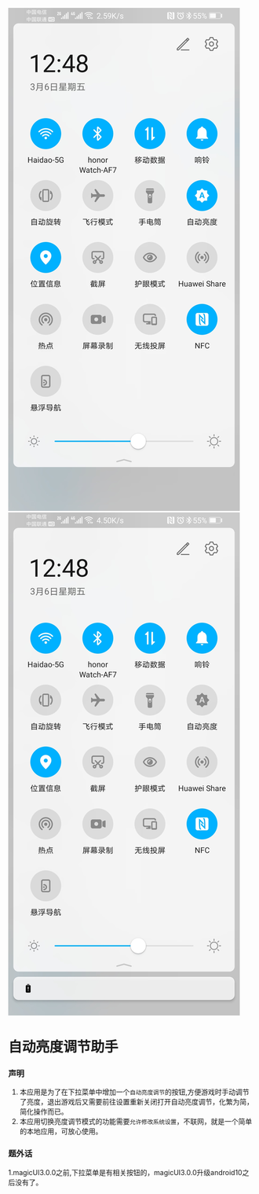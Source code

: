 ![关闭自动亮度调节](./images/open.jpg)
![打开自动亮度调节](./images/close.jpg)
# 自动亮度调节助手
### 声明
1. 本应用是为了在下拉菜单中增加一个`自动亮度调节`的按钮,方便游戏时手动调节了亮度，退出游戏后又需要前往设置重新关闭打开自动亮度调节，化繁为简，简化操作而已。
2. 本应用切换亮度调节模式的功能需要`允许修改系统设置`，不联网，就是一个简单的本地应用，可放心使用。
### 题外话
1.magicUI3.0.0之前,下拉菜单是有相关按钮的，magicUI3.0.0升级android10之后没有了。